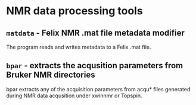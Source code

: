 NMR data processing tools
=========================

`matdata` - Felix NMR .mat file metadata modifier
---------------------------------------------

The program reads and writes metadata to a Felix .mat file.

`bpar` - extracts the acqusition parameters from Bruker NMR directories
------------------------------------------------------------------

bpar extracts any of the acquisition parameters from acqu* files generated during NMR data acqusition under xwinnmr or Topspin.


